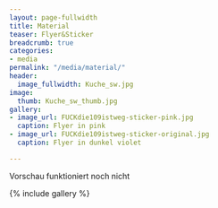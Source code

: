 ```yaml
---
layout: page-fullwidth
title: Material
teaser: Flyer&Sticker
breadcrumb: true
categories:
- media
permalink: "/media/material/"
header:
  image_fullwidth: Kuche_sw.jpg
image:
  thumb: Kuche_sw_thumb.jpg
gallery:
- image_url: FUCKdie109istweg-sticker-pink.jpg
  caption: Flyer in pink
- image_url: FUCKdie109istweg-sticker-original.jpg
  caption: Flyer in dunkel violet

---
```

Vorschau funktioniert noch nicht 

{% include gallery %}